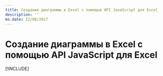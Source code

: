```yaml
---
title: Создание диаграммы в Excel с помощью API JavaScript для Excel
description: ''
ms.date: 12/08/2017
---
```



# <a name="create-a-chart-in-excel-using-the-excel-javascript-api"></a>Создание диаграммы в Excel с помощью API JavaScript для Excel

[!INCLUDE[](../includes/excel-tutorial-create-chart.md)]